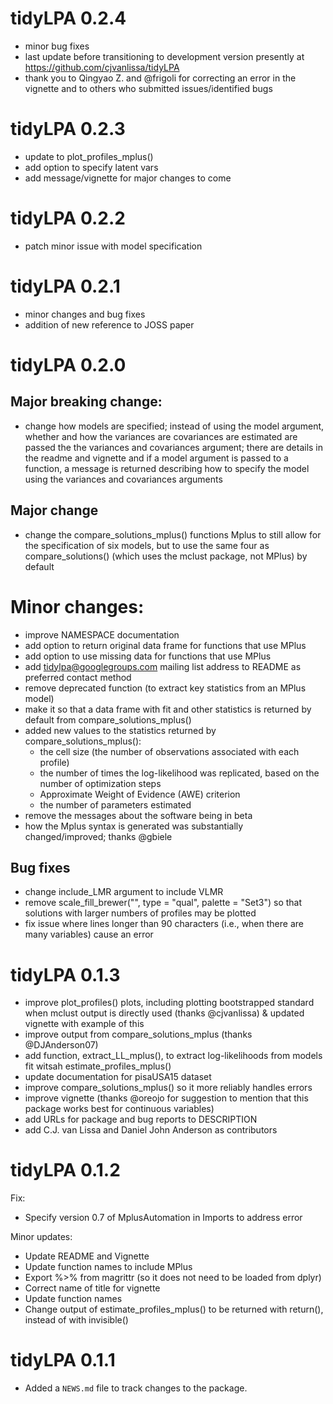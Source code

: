 # tidyLPA 0.2.4

* minor bug fixes
* last update before transitioning to development version presently at https://github.com/cjvanlissa/tidyLPA
* thank you to Qingyao Z. and @frigoli for correcting an error in the vignette and to others who submitted issues/identified bugs

# tidyLPA 0.2.3

* update to plot_profiles_mplus()
* add option to specify latent vars
* add message/vignette for major changes to come

# tidyLPA 0.2.2

* patch minor issue with model specification

# tidyLPA 0.2.1

* minor changes and bug fixes 
* addition of new reference to JOSS paper

# tidyLPA 0.2.0

## Major breaking change:

* change how models are specified; instead of using the model argument, whether and how the variances are covariances are estimated are passed the the variances and covariances argument; there are details in the readme and vignette and if a model argument is passed to a function, a message is returned describing how to specify the model using the variances and covariances arguments

## Major change

* change the compare_solutions_mplus() functions Mplus to still allow for the specification of six models, but to use the same four as compare_solutions() (which uses the mclust package, not MPlus) by default

# Minor changes: 

* improve NAMESPACE documentation
* add option to return original data frame for functions that use MPlus
* add option to use missing data for functions that use MPlus
* add tidylpa@googlegroups.com mailing list address to README as preferred contact method 
* remove deprecated function (to extract key statistics from an MPlus model)
* make it so that a data frame with fit and other statistics is returned by default from compare_solutions_mplus()
* added new values to the statistics returned by compare_solutions_mplus():
    - the cell size (the number of observations associated with each profile)
    - the number of times the log-likelihood was replicated, based on the number of optimization steps
    - Approximate Weight of Evidence (AWE) criterion
    - the number of parameters estimated
* remove the messages about the software being in beta
* how the Mplus syntax is generated was substantially changed/improved; thanks @gbiele

## Bug fixes

* change include_LMR argument to include VLMR
* remove scale_fill_brewer("", type = "qual", palette = "Set3") so that solutions with larger numbers of profiles may be plotted
* fix issue where lines longer than 90 characters (i.e., when there are many variables) cause an error

# tidyLPA 0.1.3

* improve plot_profiles() plots, including plotting bootstrapped standard when mclust output is directly used (thanks @cjvanlissa) & updated vignette with example of this
* improve output from compare_solutions_mplus (thanks @DJAnderson07)
* add function, extract_LL_mplus(), to extract log-likelihoods from models fit witsah estimate_profiles_mplus()
* update documentation for pisaUSA15 dataset
* improve compare_solutions_mplus() so it more reliably handles errors
* improve vignette (thanks @oreojo for suggestion to mention that this package works best for continuous variables)
* add URLs for package and bug reports to DESCRIPTION
* add C.J. van Lissa and Daniel John Anderson as contributors

# tidyLPA 0.1.2

Fix: 

* Specify version 0.7 of MplusAutomation in Imports to address error

Minor updates: 

* Update README and Vignette
* Update function names to include MPlus
* Export %>% from magrittr (so it does not need to be loaded from dplyr)
* Correct name of title for vignette
* Update function names
* Change output of estimate_profiles_mplus() to be returned with return(), instead of with invisible()

# tidyLPA 0.1.1

* Added a `NEWS.md` file to track changes to the package.
